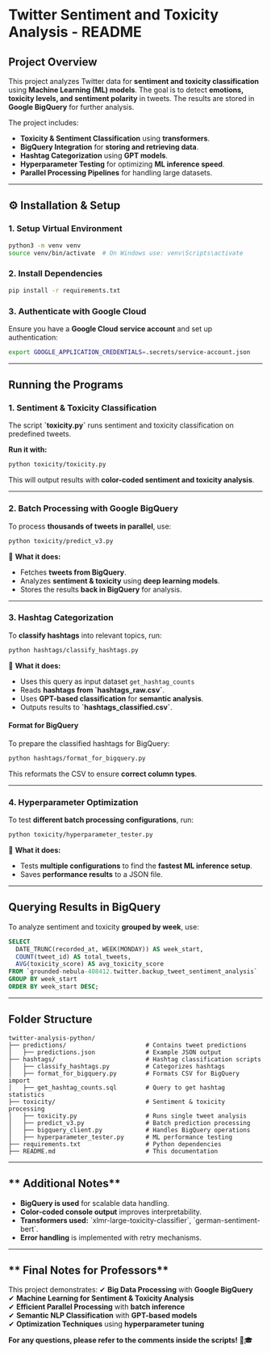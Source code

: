 
# **Twitter Sentiment and Toxicity Analysis - README**

## **Project Overview**
This project analyzes Twitter data for **sentiment and toxicity classification** using **Machine Learning (ML) models**. The goal is to detect **emotions, toxicity levels, and sentiment polarity** in tweets. The results are stored in **Google BigQuery** for further analysis.

The project includes:
- **Toxicity & Sentiment Classification** using **transformers**.
- **BigQuery Integration** for **storing and retrieving data**.
- **Hashtag Categorization** using **GPT models**.
- **Hyperparameter Testing** for optimizing **ML inference speed**.
- **Parallel Processing Pipelines** for handling large datasets.

---

## **⚙️ Installation & Setup**
### **1️. Setup Virtual Environment**
```sh
python3 -m venv venv
source venv/bin/activate  # On Windows use: venv\Scripts\activate
```

### **2️. Install Dependencies**
```sh
pip install -r requirements.txt
```

### **3️. Authenticate with Google Cloud**
Ensure you have a **Google Cloud service account** and set up authentication:
```sh
export GOOGLE_APPLICATION_CREDENTIALS=.secrets/service-account.json
```

---

## **Running the Programs**
### **1️. Sentiment & Toxicity Classification**
The script **\`toxicity.py\`** runs sentiment and toxicity classification on predefined tweets.

**Run it with:**
```sh
python toxicity/toxicity.py
```
This will output results with **color-coded sentiment and toxicity analysis**.

---

### **2️. Batch Processing with Google BigQuery**
To process **thousands of tweets in parallel**, use:
```sh
python toxicity/predict_v3.py
```
🔹 **What it does:**
- Fetches **tweets from BigQuery**.
- Analyzes **sentiment & toxicity** using **deep learning models**.
- Stores the results **back in BigQuery** for analysis.

---

### **3. Hashtag Categorization**
To **classify hashtags** into relevant topics, run:
```sh
python hashtags/classify_hashtags.py
```
🔹 **What it does:**
- Uses this query as input dataset `get_hashtag_counts`
- Reads **hashtags from \`hashtags_raw.csv\`**.
- Uses **GPT-based classification** for **semantic analysis**.
- Outputs results to **\`hashtags_classified.csv\`**.

#### **Format for BigQuery**
To prepare the classified hashtags for BigQuery:
```sh
python hashtags/format_for_bigquery.py
```
This reformats the CSV to ensure **correct column types**.

---

### **4. Hyperparameter Optimization**
To test **different batch processing configurations**, run:
```sh
python toxicity/hyperparameter_tester.py
```
🔹 **What it does:**
- Tests **multiple configurations** to find the **fastest ML inference setup**.
- Saves **performance results** to a JSON file.

---

## **Querying Results in BigQuery**
To analyze sentiment and toxicity **grouped by week**, use:
```sql
SELECT 
  DATE_TRUNC(recorded_at, WEEK(MONDAY)) AS week_start,
  COUNT(tweet_id) AS total_tweets,
  AVG(toxicity_score) AS avg_toxicity_score
FROM `grounded-nebula-408412.twitter.backup_tweet_sentiment_analysis`
GROUP BY week_start
ORDER BY week_start DESC;
```

---

## **Folder Structure**
```
twitter-analysis-python/
├── predictions/                      # Contains tweet predictions
│   ├── predictions.json              # Example JSON output
├── hashtags/                         # Hashtag classification scripts
│   ├── classify_hashtags.py          # Categorizes hashtags
│   ├── format_for_bigquery.py        # Formats CSV for BigQuery import
│   ├── get_hashtag_counts.sql        # Query to get hashtag statistics
├── toxicity/                         # Sentiment & toxicity processing
│   ├── toxicity.py                   # Runs single tweet analysis 
│   ├── predict_v3.py                 # Batch prediction processing
│   ├── bigquery_client.py            # Handles BigQuery operations
│   ├── hyperparameter_tester.py      # ML performance testing
├── requirements.txt                  # Python dependencies
├── README.md                         # This documentation
```

---

## ** Additional Notes**
- **BigQuery is used** for scalable data handling.
- **Color-coded console output** improves interpretability.
- **Transformers used:** \`xlmr-large-toxicity-classifier\`, \`german-sentiment-bert\`.
- **Error handling** is implemented with retry mechanisms.

---

## ** Final Notes for Professors**
This project demonstrates:
✔ **Big Data Processing** with **Google BigQuery**  
✔ **Machine Learning for Sentiment & Toxicity Analysis**  
✔ **Efficient Parallel Processing** with **batch inference**  
✔ **Semantic NLP Classification** with **GPT-based models**  
✔ **Optimization Techniques** using **hyperparameter tuning**  

**For any questions, please refer to the comments inside the scripts!** 🚀🎓
